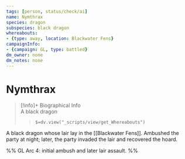 ```yaml
---
tags: [person, status/check/ai]
name: Nymthrax
species: dragon
subspecies: black dragon
whereabouts:
- {type: away, location: Blackwater Fens}
campaignInfo:
- {campaign: GL, type: battled}
dm_owner: none
dm_notes: none
---
```

# Nymthrax
>[!info]+ Biographical Info  
> A black dragon  
>> `$=dv.view("_scripts/view/get_Whereabouts")`

A black dragon whose lair lay in the [[Blackwater Fens]]. Ambushed the party at night; later, the party invaded the lair and recovered the hoard.

%%
GL Arc 4: initial ambush and later lair assault.
%%
